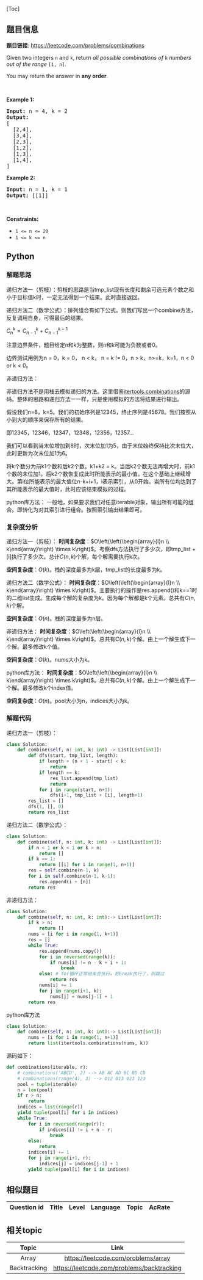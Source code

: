 [Toc]
## 题目信息
**题目链接**: https://leetcode.com/problems/combinations
<p>Given two integers <code>n</code> and <code>k</code>, return <em>all possible combinations of</em> <code>k</code> <em>numbers out of the range</em> <code>[1, n]</code>.</p>

<p>You may return the answer in <strong>any order</strong>.</p>

<p>&nbsp;</p>
<p><strong>Example 1:</strong></p>

<pre>
<strong>Input:</strong> n = 4, k = 2
<strong>Output:</strong>
[
  [2,4],
  [3,4],
  [2,3],
  [1,2],
  [1,3],
  [1,4],
]
</pre>

<p><strong>Example 2:</strong></p>

<pre>
<strong>Input:</strong> n = 1, k = 1
<strong>Output:</strong> [[1]]
</pre>

<p>&nbsp;</p>
<p><strong>Constraints:</strong></p>

<ul>
	<li><code>1 &lt;= n &lt;= 20</code></li>
	<li><code>1 &lt;= k &lt;= n</code></li>
</ul>

## Python
### 解题思路
递归方法一（剪枝）：剪枝的思路是当tmp_list现有长度和剩余可选元素个数之和小于目标值k时，一定无法得到一个结果。此时直接返回。

递归方法二（数学公式）：排列组合有如下公式。则我们写出一个combine方法，反复调用自身，可得最后的结果。

$C_{n}^{k} = C_{n-1}^{k} + C_{n-1}^{k-1}$

注意边界条件，题目给定n和k为整数，则n和k可能为负数或者0。

边界测试用例为n = 0，k = 0， n < k， n = k != 0，n > k，n>=k，k=1，n < 0 or k < 0。

非递归方法：

非递归方法不是用栈去模拟递归的方法。这里借鉴[itertools.combinations](https://docs.python.org/3/library/itertools.html#itertools.combinations)的源码。整体的思路和递归方法一一样，只是使用模拟的方法将结果进行输出。

假设我们n=8，k=5。我们的初始序列是12345，终止序列是45678。我们按照从小到大的顺序来保存所有的结果。

即12345，12346，12347，12348，12356，12357...

我们可以看到当末位增加到8时，次末位加1为5，由于末位始终保持比次末位大，此时更新为次末位加1为6。

将k个数分为前k1个数和后k2个数。k1+k2 = k。当后k2个数无法再增大时，前k1个数的末位加1。后k2个数恢复成此时所能表示的最小值。在这个基础上继续增大。第i位所能表示的最大值位n-k+i+1，i表示索引，从0开始。当所有位均达到了其所能表示的最大值时，此时应该结束模拟的过程。

python库方法：
一般地，如果要求我们对任意iterable对象，输出所有可能的组合。即转化为对其索引进行组合。按照索引输出结果即可。

### 复杂度分析
递归方法一（剪枝）：
**时间复杂度**：$O\left(\left(\begin{array}{l}n \\ k\end{array}\right) \times k\right)$。考察dfs方法执行了多少次，即tmp_list + [i]执行了多少次。总计$C(n, k)$个解，每个解需要执行k次。

**空间复杂度**：$O(k)$。栈的深度最多为k层，tmp_list的长度最多为k。

递归方法二（数学公式）：
**时间复杂度**：$O\left(\left(\begin{array}{l}n \\ k\end{array}\right) \times k\right)$。主要执行的操作是res.append()和k==1时的二维list生成。生成每个解的复杂度为k。因为每个解都是k个元素。总共有$C(n, k)$个解。

**空间复杂度**：$O(n)$。栈的深度最多为n层。

非递归方法：
**时间复杂度**：$O\left(\left(\begin{array}{l}n \\ k\end{array}\right) \times k\right)$。总共有$C(n, k)$个解。由上一个解生成下一个解。最多修改k个值。

**空间复杂度**：$O(k)$。nums大小为k。

python库方法：
**时间复杂度**：$O\left(\left(\begin{array}{l}n \\ k\end{array}\right) \times k\right)$。总共有$C(n, k)$个解。由上一个解生成下一个解。最多修改k个index值。

**空间复杂度**：$O(n)$。pool大小为n，indices大小为k。
### 解题代码
递归方法一（剪枝）：
```python
class Solution:
    def combine(self, n: int, k: int) -> List[List[int]]:
        def dfs(start, tmp_list, length):
            if length + (n + 1 - start) < k:
                return 
            if length == k:
                res_list.append(tmp_list)
                return
            for i in range(start, n+1):
                dfs(i+1, tmp_list + [i], length+1)
        res_list = []
        dfs(1, [], 0)
        return res_list
```

递归方法二（数学公式）：
```python
class Solution:
    def combine(self, n: int, k: int) -> List[List[int]]: 
        if n < 1 or k < 1 or k > n:
            return []
        if k == 1:
            return [[i] for i in range(1, n+1)]
        res = self.combine(n-1, k)
        for i in self.combine(n-1, k-1):
            res.append(i + [n])
        return res
```

非递归方法：
```python
class Solution:
    def combine(self, n: int, k: int):-> List[List[int]]:
        if k > n:
            return []
        nums = [i for i in range(1, k+1)]
        res = []
        while True:
            res.append(nums.copy())
            for i in reversed(range(k)):
                if nums[i] != n - k + i + 1:
                    break
            else: # for循环正常结束会执行，若break执行了，则跳过
                return res
            nums[i] += 1
            for j in range(i+1, k):
                nums[j] = nums[j-1] + 1
        return res
```

python库方法
```python
class Solution:
    def combine(self, n: int, k: int):-> List[List[int]]:
        nums = [i for i in range(1, n+1)]
        return list(itertools.combinations(nums, k))
```

源码如下：

```python
def combinations(iterable, r):
    # combinations('ABCD', 2) --> AB AC AD BC BD CD
    # combinations(range(4), 3) --> 012 013 023 123
    pool = tuple(iterable)
    n = len(pool)
    if r > n:
        return
    indices = list(range(r))
    yield tuple(pool[i] for i in indices)
    while True:
        for i in reversed(range(r)):
            if indices[i] != i + n - r:
                break
        else:
            return
        indices[i] += 1
        for j in range(i+1, r):
            indices[j] = indices[j-1] + 1
        yield tuple(pool[i] for i in indices)
```
## 相似题目
Question id | Title | Level | Language | Topic | AcRate
:-----------:|:-----:|:-----:|:--------:|:-----:|:------:


## 相关topic
Topic | Link
:-----:|:----:
Array | https://leetcode.com/problems/array
Backtracking | https://leetcode.com/problems/backtracking